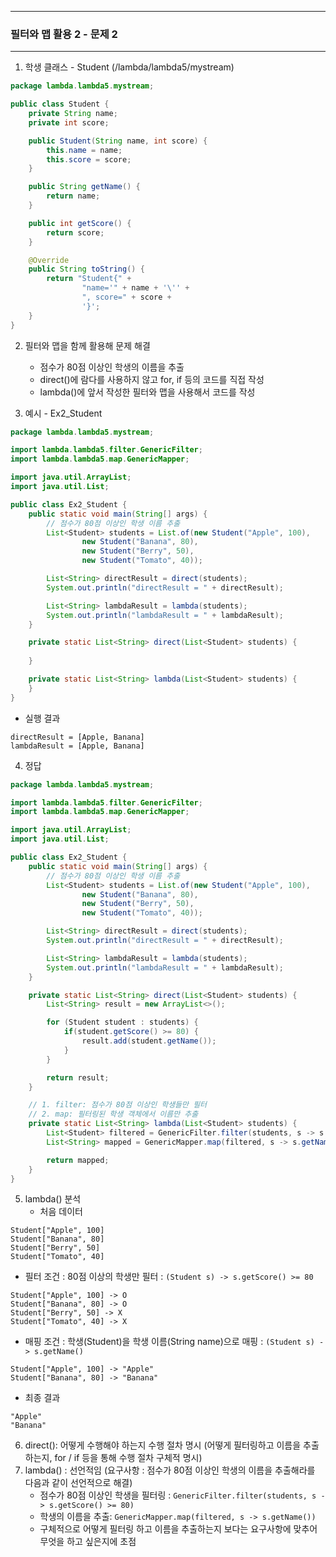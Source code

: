 -----
### 필터와 맵 활용 2 - 문제 2
-----
1. 학생 클래스 - Student (/lambda/lambda5/mystream)
```java
package lambda.lambda5.mystream;

public class Student {
    private String name;
    private int score;

    public Student(String name, int score) {
        this.name = name;
        this.score = score;
    }

    public String getName() {
        return name;
    }

    public int getScore() {
        return score;
    }

    @Override
    public String toString() {
        return "Student{" +
                "name='" + name + '\'' +
                ", score=" + score +
                '}';
    }
}
```

2. 필터와 맵을 함께 활용해 문제 해결
   - 점수가 80점 이상인 학생의 이름을 추출
   - direct()에 람다를 사용하지 않고 for, if 등의 코드를 직접 작성
   - lambda()에 앞서 작성한 필터와 맵을 사용해서 코드를 작성
  
3. 예시 - Ex2_Student
```java
package lambda.lambda5.mystream;

import lambda.lambda5.filter.GenericFilter;
import lambda.lambda5.map.GenericMapper;

import java.util.ArrayList;
import java.util.List;

public class Ex2_Student {
    public static void main(String[] args) {
        // 점수가 80점 이상인 학생 이름 추출
        List<Student> students = List.of(new Student("Apple", 100),
                new Student("Banana", 80),
                new Student("Berry", 50),
                new Student("Tomato", 40));

        List<String> directResult = direct(students);
        System.out.println("directResult = " + directResult);

        List<String> lambdaResult = lambda(students);
        System.out.println("lambdaResult = " + lambdaResult);
    }

    private static List<String> direct(List<Student> students) {
       
    }

    private static List<String> lambda(List<Student> students) {
    }
}
```
  - 실행 결과
```
directResult = [Apple, Banana]
lambdaResult = [Apple, Banana]
```

4. 정답
```java
package lambda.lambda5.mystream;

import lambda.lambda5.filter.GenericFilter;
import lambda.lambda5.map.GenericMapper;

import java.util.ArrayList;
import java.util.List;

public class Ex2_Student {
    public static void main(String[] args) {
        // 점수가 80점 이상인 학생 이름 추출
        List<Student> students = List.of(new Student("Apple", 100),
                new Student("Banana", 80),
                new Student("Berry", 50),
                new Student("Tomato", 40));

        List<String> directResult = direct(students);
        System.out.println("directResult = " + directResult);

        List<String> lambdaResult = lambda(students);
        System.out.println("lambdaResult = " + lambdaResult);
    }

    private static List<String> direct(List<Student> students) {
        List<String> result = new ArrayList<>();

        for (Student student : students) {
            if(student.getScore() >= 80) {
                result.add(student.getName());
            }
        }

        return result;
    }

    // 1. filter: 점수가 80점 이상인 학생들만 필터
    // 2. map: 필터링된 학생 객체에서 이름만 추출
    private static List<String> lambda(List<Student> students) {
        List<Student> filtered = GenericFilter.filter(students, s -> s.getScore() >= 80);
        List<String> mapped = GenericMapper.map(filtered, s -> s.getName());

        return mapped;
    }
}
```

5. lambda() 분석
   - 처음 데이터
```
Student["Apple", 100]
Student["Banana", 80]
Student["Berry", 50]
Student["Tomato", 40]
```

  - 필터 조건 : 80점 이상의 학생만 필터 : ```(Student s) -> s.getScore() >= 80```
```
Student["Apple", 100] -> O
Student["Banana", 80] -> O
Student["Berry", 50] -> X
Student["Tomato", 40] -> X
```

  - 매핑 조건 : 학생(Student)을 학생 이름(String name)으로 매핑 : ```(Student s) -> s.getName()```
```
Student["Apple", 100] -> "Apple"
Student["Banana", 80] -> "Banana"
```

  - 최종 결과
```
"Apple"
"Banana"
```

6. direct(): 어떻게 수행해야 하는지 수행 절차 명시 (어떻게 필터링하고 이름을 추출하는지, for / if 등을 통해 수행 절차 구체적 명시)
7. lambda() : 선언적임 (요구사항 : 점수가 80점 이상인 학생의 이름을 추출해라를 다음과 같이 선언적으로 해결)
   - 점수가 80점 이상인 학생을 필터링  : ```GenericFilter.filter(students, s -> s.getScore() >= 80)```
   - 학생의 이름을 추출: ```GenericMapper.map(filtered, s -> s.getName())```
   - 구체적으로 어떻게 필터링 하고 이름을 추출하는지 보다는 요구사항에 맞추어 무엇을 하고 싶은지에 초점
